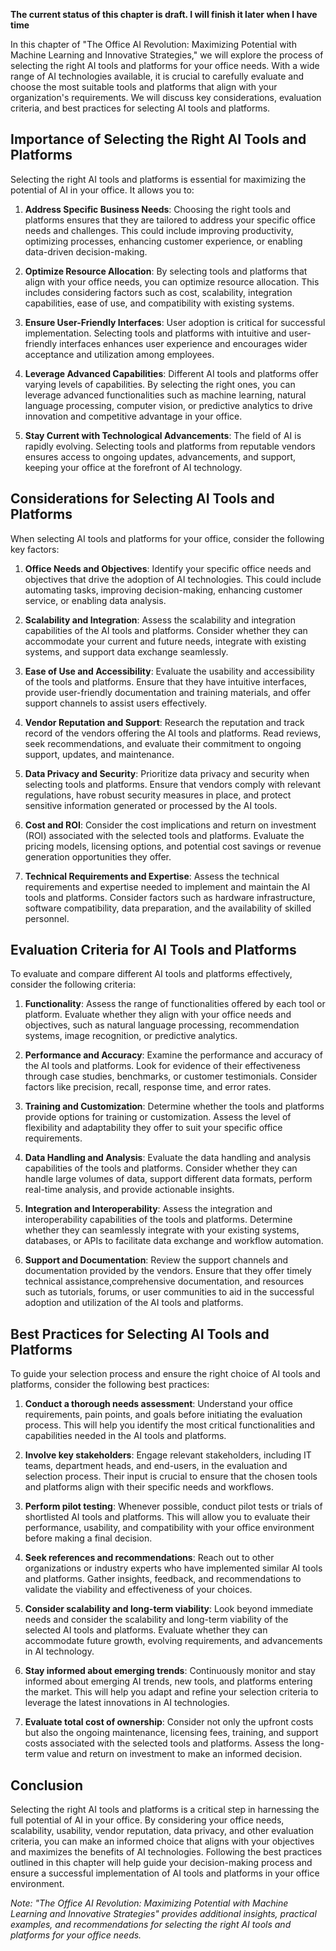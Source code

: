 **The current status of this chapter is draft. I will finish it later when I have time**

In this chapter of "The Office AI Revolution: Maximizing Potential with Machine Learning and Innovative Strategies," we will explore the process of selecting the right AI tools and platforms for your office needs. With a wide range of AI technologies available, it is crucial to carefully evaluate and choose the most suitable tools and platforms that align with your organization's requirements. We will discuss key considerations, evaluation criteria, and best practices for selecting AI tools and platforms.

Importance of Selecting the Right AI Tools and Platforms
--------------------------------------------------------

Selecting the right AI tools and platforms is essential for maximizing the potential of AI in your office. It allows you to:

1. **Address Specific Business Needs**: Choosing the right tools and platforms ensures that they are tailored to address your specific office needs and challenges. This could include improving productivity, optimizing processes, enhancing customer experience, or enabling data-driven decision-making.

2. **Optimize Resource Allocation**: By selecting tools and platforms that align with your office needs, you can optimize resource allocation. This includes considering factors such as cost, scalability, integration capabilities, ease of use, and compatibility with existing systems.

3. **Ensure User-Friendly Interfaces**: User adoption is critical for successful implementation. Selecting tools and platforms with intuitive and user-friendly interfaces enhances user experience and encourages wider acceptance and utilization among employees.

4. **Leverage Advanced Capabilities**: Different AI tools and platforms offer varying levels of capabilities. By selecting the right ones, you can leverage advanced functionalities such as machine learning, natural language processing, computer vision, or predictive analytics to drive innovation and competitive advantage in your office.

5. **Stay Current with Technological Advancements**: The field of AI is rapidly evolving. Selecting tools and platforms from reputable vendors ensures access to ongoing updates, advancements, and support, keeping your office at the forefront of AI technology.

Considerations for Selecting AI Tools and Platforms
---------------------------------------------------

When selecting AI tools and platforms for your office, consider the following key factors:

1. **Office Needs and Objectives**: Identify your specific office needs and objectives that drive the adoption of AI technologies. This could include automating tasks, improving decision-making, enhancing customer service, or enabling data analysis.

2. **Scalability and Integration**: Assess the scalability and integration capabilities of the AI tools and platforms. Consider whether they can accommodate your current and future needs, integrate with existing systems, and support data exchange seamlessly.

3. **Ease of Use and Accessibility**: Evaluate the usability and accessibility of the tools and platforms. Ensure that they have intuitive interfaces, provide user-friendly documentation and training materials, and offer support channels to assist users effectively.

4. **Vendor Reputation and Support**: Research the reputation and track record of the vendors offering the AI tools and platforms. Read reviews, seek recommendations, and evaluate their commitment to ongoing support, updates, and maintenance.

5. **Data Privacy and Security**: Prioritize data privacy and security when selecting tools and platforms. Ensure that vendors comply with relevant regulations, have robust security measures in place, and protect sensitive information generated or processed by the AI tools.

6. **Cost and ROI**: Consider the cost implications and return on investment (ROI) associated with the selected tools and platforms. Evaluate the pricing models, licensing options, and potential cost savings or revenue generation opportunities they offer.

7. **Technical Requirements and Expertise**: Assess the technical requirements and expertise needed to implement and maintain the AI tools and platforms. Consider factors such as hardware infrastructure, software compatibility, data preparation, and the availability of skilled personnel.

Evaluation Criteria for AI Tools and Platforms
----------------------------------------------

To evaluate and compare different AI tools and platforms effectively, consider the following criteria:

1. **Functionality**: Assess the range of functionalities offered by each tool or platform. Evaluate whether they align with your office needs and objectives, such as natural language processing, recommendation systems, image recognition, or predictive analytics.

2. **Performance and Accuracy**: Examine the performance and accuracy of the AI tools and platforms. Look for evidence of their effectiveness through case studies, benchmarks, or customer testimonials. Consider factors like precision, recall, response time, and error rates.

3. **Training and Customization**: Determine whether the tools and platforms provide options for training or customization. Assess the level of flexibility and adaptability they offer to suit your specific office requirements.

4. **Data Handling and Analysis**: Evaluate the data handling and analysis capabilities of the tools and platforms. Consider whether they can handle large volumes of data, support different data formats, perform real-time analysis, and provide actionable insights.

5. **Integration and Interoperability**: Assess the integration and interoperability capabilities of the tools and platforms. Determine whether they can seamlessly integrate with your existing systems, databases, or APIs to facilitate data exchange and workflow automation.

6. **Support and Documentation**: Review the support channels and documentation provided by the vendors. Ensure that they offer timely technical assistance,comprehensive documentation, and resources such as tutorials, forums, or user communities to aid in the successful adoption and utilization of the AI tools and platforms.

Best Practices for Selecting AI Tools and Platforms
---------------------------------------------------

To guide your selection process and ensure the right choice of AI tools and platforms, consider the following best practices:

1. **Conduct a thorough needs assessment**: Understand your office requirements, pain points, and goals before initiating the evaluation process. This will help you identify the most critical functionalities and capabilities needed in the AI tools and platforms.

2. **Involve key stakeholders**: Engage relevant stakeholders, including IT teams, department heads, and end-users, in the evaluation and selection process. Their input is crucial to ensure that the chosen tools and platforms align with their specific needs and workflows.

3. **Perform pilot testing**: Whenever possible, conduct pilot tests or trials of shortlisted AI tools and platforms. This will allow you to evaluate their performance, usability, and compatibility with your office environment before making a final decision.

4. **Seek references and recommendations**: Reach out to other organizations or industry experts who have implemented similar AI tools and platforms. Gather insights, feedback, and recommendations to validate the viability and effectiveness of your choices.

5. **Consider scalability and long-term viability**: Look beyond immediate needs and consider the scalability and long-term viability of the selected AI tools and platforms. Evaluate whether they can accommodate future growth, evolving requirements, and advancements in AI technology.

6. **Stay informed about emerging trends**: Continuously monitor and stay informed about emerging AI trends, new tools, and platforms entering the market. This will help you adapt and refine your selection criteria to leverage the latest innovations in AI technologies.

7. **Evaluate total cost of ownership**: Consider not only the upfront costs but also the ongoing maintenance, licensing fees, training, and support costs associated with the selected tools and platforms. Assess the long-term value and return on investment to make an informed decision.

Conclusion
----------

Selecting the right AI tools and platforms is a critical step in harnessing the full potential of AI in your office. By considering your office needs, scalability, usability, vendor reputation, data privacy, and other evaluation criteria, you can make an informed choice that aligns with your objectives and maximizes the benefits of AI technologies. Following the best practices outlined in this chapter will help guide your decision-making process and ensure a successful implementation of AI tools and platforms in your office environment.

*Note: "The Office AI Revolution: Maximizing Potential with Machine Learning and Innovative Strategies" provides additional insights, practical examples, and recommendations for selecting the right AI tools and platforms for your office needs.*

